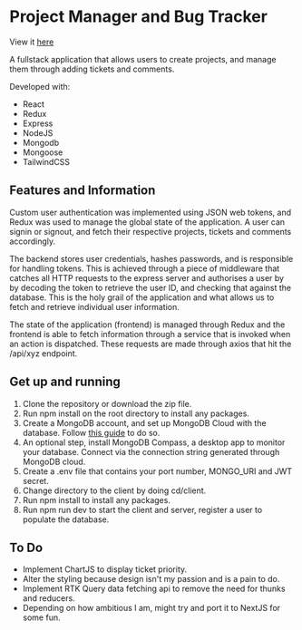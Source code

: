 # Project Manager and Bug Tracker

View it [here](https://get-tracked.netlify.app/)

A fullstack application that allows users to create projects, and manage them through adding tickets and comments.

Developed with:

- React
- Redux
- Express
- NodeJS
- Mongodb
- Mongoose
- TailwindCSS

## Features and Information

Custom user authentication was implemented using JSON web tokens, and Redux was used to manage the global state of the application. A user can signin or signout, and fetch their respective projects, tickets and comments accordingly.

The backend stores user credentials, hashes passwords, and is responsible for handling tokens. This is achieved through a piece of middleware that catches all HTTP requests to the express server and authorises a user by by decoding the token to retrieve the user ID, and checking that against the database. This is the holy grail of the application and what allows us to fetch and retrieve individual user information.

The state of the application (frontend) is managed through Redux and the frontend is able to fetch information through a service that is invoked when an action is dispatched. These requests are made through axios that hit the /api/xyz endpoint.

## Get up and running

1. Clone the repository or download the zip file.
2. Run npm install on the root directory to install any packages.
3. Create a MongoDB account, and set up MongoDB Cloud with the database. Follow [this guide](https://www.mongodb.com/docs/atlas/getting-started/) to do so.
4. An optional step, install MongoDB Compass, a desktop app to monitor your database. Connect via the connection string generated through MongoDB cloud.
5. Create a .env file that contains your port number, MONGO_URI and JWT secret.
6. Change directory to the client by doing cd/client.
7. Run npm install to install any packages.
8. Run npm run dev to start the client and server, register a user to populate the database.

## To Do

- Implement ChartJS to display ticket priority.
- Alter the styling because design isn't my passion and is a pain to do.
- Implement RTK Query data fetching api to remove the need for thunks and reducers.
- Depending on how ambitious I am, might try and port it to NextJS for some fun.
